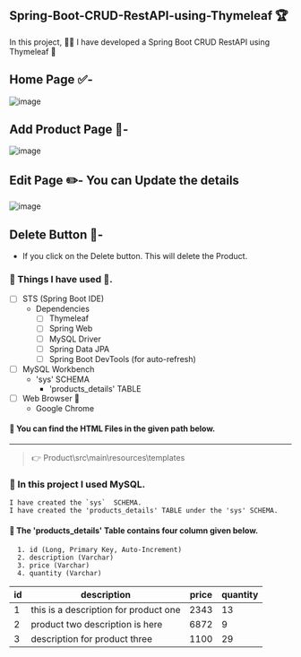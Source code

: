 ## Spring-Boot-CRUD-RestAPI-using-Thymeleaf :trophy:
In this project, :frowning_man: I have developed a Spring Boot CRUD RestAPI using Thymeleaf :triangular_flag_on_post:

## Home Page :white_check_mark:-
![image](https://user-images.githubusercontent.com/41626915/223025390-9749e652-4be6-4c56-abd2-da39d5dc851b.png)

## Add Product Page :memo:-
![image](https://user-images.githubusercontent.com/41626915/223025565-8fc00f0d-70d6-46cf-b908-408383fa607a.png)

## Edit Page :pencil2:- You can Update the details
![image](https://user-images.githubusercontent.com/41626915/223025690-3917feb2-8bfa-4797-b0b1-503245d6939f.png)

## Delete Button :rocket:- 
  - If you click on the Delete button. This will delete the Product.




### :round_pushpin: Things I have used :handshake:.

- [ ] STS (Spring Boot IDE)
  - Dependencies
    - [ ] Thymeleaf
    - [ ] Spring Web
    - [ ] MySQL Driver
    - [ ] Spring Data JPA
    - [ ] Spring Boot DevTools (for auto-refresh)
           
- [ ] MySQL Workbench
  - 'sys' SCHEMA
    - 'products_details' TABLE
- [ ] Web Browser :tada:
  - Google Chrome

#### :round_pushpin: You can find the HTML Files in the given path below.
--- 
> :point_right: Product\src\main\resources\templates

### :round_pushpin: In this project I used MySQL.
```
I have created the `sys`  SCHEMA.
I have created the 'products_details' TABLE under the 'sys' SCHEMA.
```
#### :round_pushpin: The 'products_details' Table contains four column given below.
```
  1. id (Long, Primary Key, Auto-Increment)
  2. description (Varchar)
  3. price (Varchar)
  4. quantity (Varchar)
```
  
| id |                 description               | price | quantity |
|----|-------------------------------------------|-------|----------|
| 1  | this is a description for product one     |   2343|        13|
| 2  | product two description is here           |   6872|         9|
| 3  | description for product three             |   1100|        29|
